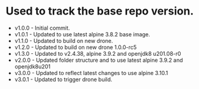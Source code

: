# Used to track the base repo version.
* v1.0.0 - Initial commit.
* v1.0.1 - Updated to use latest alpine 3.8.2 base image.
* v1.1.0 - Updated to build on new drone.
* v1.2.0 - Updated to build on new drone 1.0.0-rc5
* v1.3.0 - Updated to v2.4.38, alpine 3.9.2 and openjdk8 u201.08-r0
* v2.0.0 - Updated folder structure and to use latest alpine 3.9.2 and openjdk8u201
* v3.0.0 - Updated to reflect latest changes to use alpine 3.10.1
* v3.0.1 - Updated to trigger drone build.
